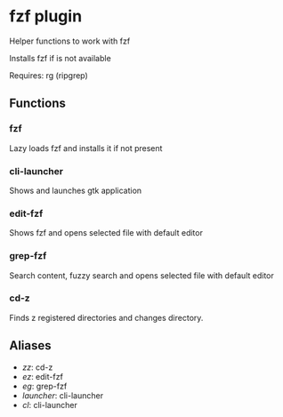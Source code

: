  # fzf plugin

 Helper functions to work with fzf

 Installs fzf if is not available
 
 Requires: rg (ripgrep) 


## Functions

### fzf 
   Lazy loads fzf and installs it if not present

### cli-launcher 
   Shows and launches gtk application

### edit-fzf 
   Shows fzf and opens selected file with default editor

### grep-fzf 
   Search content, fuzzy search and opens selected file with default editor

### cd-z 
   Finds z registered directories and changes directory. 


## Aliases

* *zz*: cd-z
* *ez*: edit-fzf
* *eg*: grep-fzf
* *launcher*: cli-launcher
* *cl*: cli-launcher
